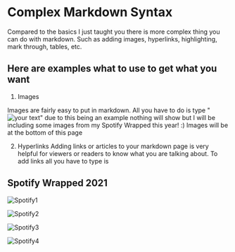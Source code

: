 # Complex Markdown Syntax

Compared to the basics I just taught you there is more complex thing you can do with markdown. Such as adding images, hyperlinks, highlighting, mark through, tables, etc.

## Here are examples what to use to get what you want 

1. Images

Images are fairly easy to put in markdown. All you have to do is type "![your text](image.jpg)" due to this being an example nothing will show but I will be including some images from my Spotify Wrapped this year! :) Images will be at the bottom of this page


2. Hyperlinks
Adding links or articles to your markdown page is very helpful for viewers or readers to know what you are talking about. To add links all you have to type is 















## Spotify Wrapped 2021
![Spotify1](https://user-images.githubusercontent.com/75181318/144723836-6c292e84-1783-40f8-9125-f9cf10da3ddc.JPG)

![Spotify2](https://user-images.githubusercontent.com/75181318/144723726-7f61a935-6fec-4bd8-af2c-25a7c8768855.JPG)

![Spotify3](https://user-images.githubusercontent.com/75181318/144723846-a55bcaff-b385-4296-b47d-0e5131ace235.JPG)

![Spotify4](https://user-images.githubusercontent.com/75181318/144723855-4dde2ed5-e029-4d5e-88af-6435bb0d7651.JPG)




